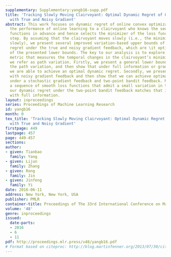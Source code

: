 ```yaml
---
supplementary: Supplementary:yangb16-supp.pdf
title: 'Tracking Slowly Moving Clairvoyant: Optimal Dynamic Regret of Online Learning
  with True and Noisy Gradient'
abstract: This work focuses on dynamic regret of online convex optimization that compares
  the performance of online learning to a clairvoyant who knows the sequence of loss
  functions in advance and hence selects the minimizer of the loss function at each
  step. By assuming that the clairvoyant moves slowly (i.e., the minimizers change
  slowly), we present several improved variation-based upper bounds of the dynamic
  regret under the true and noisy gradient feedback, which are \it optimal in light
  of the presented lower bounds. The key to our analysis is to explore a regularity
  metric that measures the temporal changes in the clairvoyant’s minimizers, to which
  we refer as path variation. Firstly, we present a general lower bound in terms of
  the path variation, and then show that under full information or gradient feedback
  we are able to achieve an optimal dynamic regret. Secondly, we present a lower bound
  with noisy gradient feedback and then show that we can achieve optimal dynamic regrets
  under a stochastic gradient feedback and two-point bandit feedback. Moreover, for
  a sequence of smooth loss functions that admit a small variation in the gradients,
  our dynamic regret under the two-point bandit feedback matches that is achieved
  with full information.
layout: inproceedings
series: Proceedings of Machine Learning Research
id: yangb16
month: 0
tex_title: 'Tracking Slowly Moving Clairvoyant: Optimal Dynamic Regret of Online Learning
  with True and Noisy Gradient'
firstpage: 449
lastpage: 457
page: 449-457
sections: 
author:
- given: Tianbao
  family: Yang
- given: Lijun
  family: Zhang
- given: Rong
  family: Jin
- given: Jinfeng
  family: Yi
date: 2016-06-11
address: New York, New York, USA
publisher: PMLR
container-title: Proceedings of The 33rd International Conference on Machine Learning
volume: '48'
genre: inproceedings
issued:
  date-parts:
  - 2016
  - 6
  - 11
pdf: http://proceedings.mlr.press/v48/yangb16.pdf
# Format based on citeproc: http://blog.martinfenner.org/2013/07/30/citeproc-yaml-for-bibliographies/
---
```


